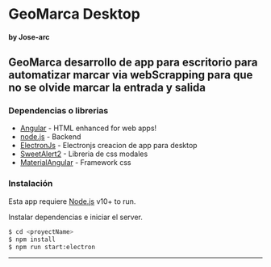 # GeoMarca Desktop
#### by Jose-arc
GeoMarca desarrollo de app para escritorio para automatizar marcar via webScrapping para que no se olvide marcar la entrada y salida
---

### Dependencias o librerias

* [Angular] - HTML enhanced for web apps!
* [node.js] - Backend
* [ElectronJs] - Electronjs creacion de app para desktop
* [SweetAlert2] - Libreria de css modales
* [MaterialAngular] - Framework css

### Instalación

Esta app requiere [Node.js](https://nodejs.org/) v10+ to run.

Instalar dependencias e iniciar el server.

```sh
$ cd <proyectName>
$ npm install
$ npm run start:electron
```
----

[//]: # (These are reference links used in the body of this note and get stripped out when the markdown processor does its job. There is no need to format nicely because it shouldn't be seen. Thanks SO - http://stackoverflow.com/questions/4823468/store-comments-in-markdown-syntax)
[Electronjs]: <https://www.electronjs.org/>
   [node.js]: <http://nodejs.org>
   [Angular]: <https://angular.io/>
   [SweetAlert2]: <https://sweetalert2.github.io/>
   [MaterialAngular]: <https://material.angular.io/>
